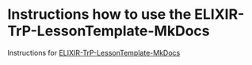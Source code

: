 # Instructions how to use the ELIXIR-TrP-LessonTemplate-MkDocs

Instructions for [ELIXIR-TrP-LessonTemplate-MkDocs](https://github.com/elixir-europe-training/ELIXIR-lesson-template) 
